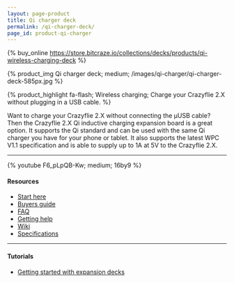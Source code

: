 ```yaml
---
layout: page-product
title: Qi charger deck
permalink: /qi-charger-deck/
page_id: product-qi-charger
---
```


{% buy_online https://store.bitcraze.io/collections/decks/products/qi-wireless-charging-deck %}

{% product_img Qi charger deck; medium;
/images/qi-charger/qi-charger-deck-585px.jpg
%}

{% product_highlight
fa-flash;
Wireless charging;
Charge your Crazyflie 2.X without plugging in a USB cable.
%}

Want to charge your Crazyflie 2.X without connecting the &mu;USB cable?
Then the Crazyflie 2.X Qi inductive charging expansion board is a great
option. It supports the Qi standard and can be used with the same Qi
charger you have for your phone or tablet. It also supports the latest
WPC V1.1 specification and is able to supply up to 1A at 5V to the
Crazyflie 2.X.

---

{% youtube F6_pLpQB-Kw; medium; 16by9 %}

#### Resources

- [Start here](/start/)
- [Buyers guide](/crazyflie-2-0-buyers-guide/)
- [FAQ](/frequently-asked-questions-Crazyflie-2.0/)
- [Getting help](/getting-help/)
- [Wiki](https://wiki.bitcraze.io/projects:crazyflie2:expansionboards:qi)
- [Specifications](https://store.bitcraze.io/collections/decks/products/qi-wireless-charging-deck)

---

#### Tutorials

- [Getting started with expansion decks](/getting-started-with-expansion-decks/)
